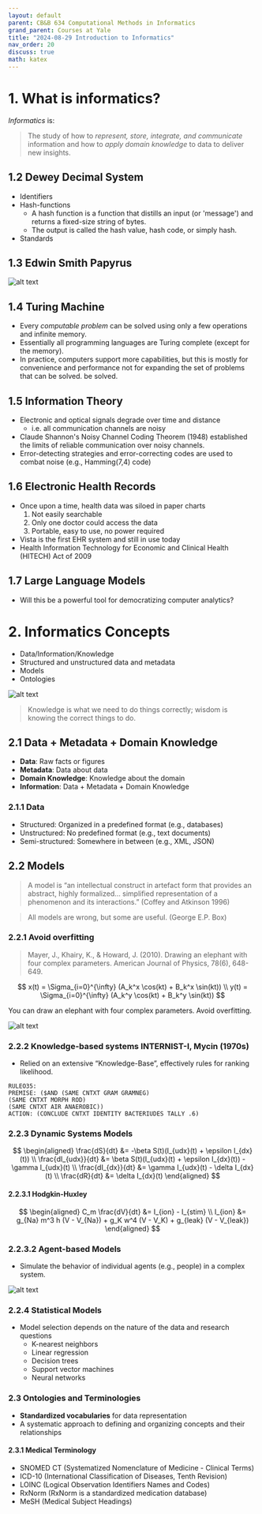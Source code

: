 ```yaml
---
layout: default
parent: CB&B 634 Computational Methods in Informatics
grand_parent: Courses at Yale
title: "2024-08-29 Introduction to Informatics"
nav_order: 20
discuss: true
math: katex
---
```


# 1. What is informatics?

*Informatics* is:

> The study of how to *represent, store, integrate, and communicate* information and how to *apply domain knowledge* to data to deliver new insights.

## 1.2 Dewey Decimal System
- Identifiers
- Hash-functions
    - A hash function is a function that distills an input (or 'message') and returns a fixed-size string of bytes.
    - The output is called the hash value, hash code, or simply hash.
- Standards

## 1.3 Edwin Smith Papyrus
![alt text](image.png)

## 1.4 Turing Machine
- Every *computable problem* can be solved using only a few operations and infinite memory.
- Essentially all programming languages are Turing complete (except for the memory).
- In practice, computers support more capabilities, but this is mostly for convenience and performance not for expanding the set of problems that can be solved.
be solved.

## 1.5 Information Theory
- Electronic and optical signals degrade over time and distance
    - i.e. all communication channels are noisy
- Claude Shannon's Noisy Channel Coding Theorem (1948) established the limits of reliable communication over noisy channels.
- Error-detecting strategies and error-correcting codes are used to combat noise (e.g., Hamming(7,4) code)

## 1.6 Electronic Health Records
- Once upon a time, health data was siloed in paper charts
    1. Not easily searchable
    2. Only one doctor could access the data
    3. Portable, easy to use, no power required
- Vista is the first EHR system and still in use today
- Health Information Technology for Economic and Clinical Health (HITECH) Act of 2009

## 1.7 Large Language Models
- Will this be a powerful tool for democratizing computer analytics?

# 2. Informatics Concepts
- Data/Information/Knowledge
- Structured and unstructured data and metadata
- Models
- Ontologies

![alt text](image-1.png)

> Knowledge is what we need to do things correctly; wisdom is knowing the correct things to do.

## 2.1 Data + Metadata + Domain Knowledge
- **Data**: Raw facts or figures
- **Metadata**: Data about data
- **Domain Knowledge**: Knowledge about the domain
- **Information**: Data + Metadata + Domain Knowledge

### 2.1.1 Data
- Structured: Organized in a predefined format (e.g., databases)
- Unstructured: No predefined format (e.g., text documents)
- Semi-structured: Somewhere in between (e.g., XML, JSON)

## 2.2 Models
> A model is “an intellectual construct in artefact form that provides an abstract, highly formalized… simplified representation of a phenomenon and its interactions.” (Coffey and Atkinson 1996)

> All models are wrong, but some are useful. (George E.P. Box)

### 2.2.1 Avoid overfitting

> Mayer, J., Khairy, K., & Howard, J. (2010). Drawing an elephant with four complex parameters. American Journal of Physics, 78(6), 648-649.

$$
x(t) = \Sigma_{i=0}^{\infty} (A_k^x \cos(kt) + B_k^x \sin(kt)) \\
y(t) = \Sigma_{i=0}^{\infty} (A_k^y \cos(kt) + B_k^y \sin(kt))
$$

You can draw an elephant with four complex parameters. Avoid overfitting.

![alt text](image-2.png)

### 2.2.2 Knowledge-based systems INTERNIST-I, Mycin (1970s)

- Relied on an extensive “Knowledge-Base”, effectively rules for ranking likelihood.

```
RULEO35:
PREMISE: ($AND (SAME CNTXT GRAM GRAMNEG)
(SAME CNTXT MORPH ROD)
(SAME CNTXT AIR ANAEROBIC))
ACTION: (CONCLUDE CNTXT IDENTITY BACTERIUDES TALLY .6)
```

### 2.2.3 Dynamic Systems Models

$$
\begin{aligned}
\frac{dS}{dt} &= -\beta S(t)(I_{udx}(t) + \epsilon I_{dx}(t)) \\
\frac{dI_{udx}}{dt} &= \beta S(t)(I_{udx}(t) + \epsilon I_{dx}(t)) - \gamma I_{udx}(t) \\
\frac{dI_{dx}}{dt} &= \gamma I_{udx}(t) - \delta I_{dx}(t) \\
\frac{dR}{dt} &= \delta I_{dx}(t)
\end{aligned}
$$

#### 2.2.3.1 Hodgkin-Huxley

$$
\begin{aligned}
C_m \frac{dV}{dt} &= I_{ion} - I_{stim} \\
I_{ion} &= g_{Na} m^3 h (V - V_{Na}) + g_K w^4 (V - V_K) + g_{leak} (V - V_{leak})
\end{aligned}
$$

### 2.2.3.2 Agent-based Models
- Simulate the behavior of individual agents (e.g., people) in a complex system.

![alt text](image-3.png)

### 2.2.4 Statistical Models
- Model selection depends on the nature of the data and research questions
    - K-nearest neighbors
    - Linear regression
    - Decision trees
    - Support vector machines
    - Neural networks

### 2.3 Ontologies and Terminologies
- **Standardized vocabularies** for data representation
- A systematic approach to defining and organizing concepts and their relationships

#### 2.3.1 Medical Terminology
- SNOMED CT (Systematized Nomenclature of Medicine - Clinical Terms)
- ICD-10 (International Classification of Diseases, Tenth Revision)
- LOINC (Logical Observation Identifiers Names and Codes)
- RxNorm (RxNorm is a standardized medication database)
- MeSH (Medical Subject Headings)